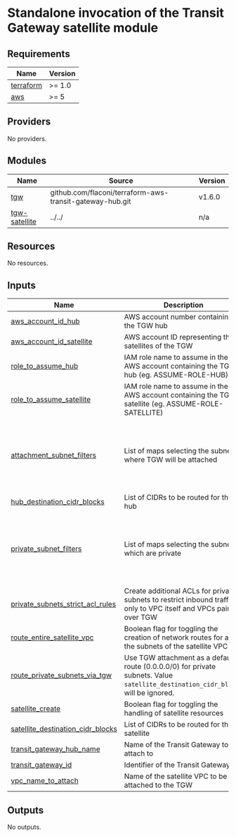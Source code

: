 # Standalone invocation of the Transit Gateway satellite module

<!-- BEGINNING OF PRE-COMMIT-TERRAFORM DOCS HOOK -->
## Requirements

| Name | Version |
|------|---------|
| <a name="requirement_terraform"></a> [terraform](#requirement\_terraform) | >= 1.0 |
| <a name="requirement_aws"></a> [aws](#requirement\_aws) | >= 5 |

## Providers

No providers.

## Modules

| Name | Source | Version |
|------|--------|---------|
| <a name="module_tgw"></a> [tgw](#module\_tgw) | github.com/flaconi/terraform-aws-transit-gateway-hub.git | v1.6.0 |
| <a name="module_tgw-satellite"></a> [tgw-satellite](#module\_tgw-satellite) | ../../ | n/a |

## Resources

No resources.

## Inputs

| Name | Description | Type | Default | Required |
|------|-------------|------|---------|:--------:|
| <a name="input_aws_account_id_hub"></a> [aws\_account\_id\_hub](#input\_aws\_account\_id\_hub) | AWS account number containing the TGW hub | `string` | n/a | yes |
| <a name="input_aws_account_id_satellite"></a> [aws\_account\_id\_satellite](#input\_aws\_account\_id\_satellite) | AWS account ID representing the satellites of the TGW | `string` | n/a | yes |
| <a name="input_role_to_assume_hub"></a> [role\_to\_assume\_hub](#input\_role\_to\_assume\_hub) | IAM role name to assume in the AWS account containing the TGW hub (eg. ASSUME-ROLE-HUB) | `string` | n/a | yes |
| <a name="input_role_to_assume_satellite"></a> [role\_to\_assume\_satellite](#input\_role\_to\_assume\_satellite) | IAM role name to assume in the AWS account containing the TGW satellite (eg. ASSUME-ROLE-SATELLITE) | `string` | n/a | yes |
| <a name="input_attachment_subnet_filters"></a> [attachment\_subnet\_filters](#input\_attachment\_subnet\_filters) | List of maps selecting the subnet(s) where TGW will be attached | <pre>list(object({<br>    name   = string<br>    values = list(string)<br>  }))</pre> | <pre>[<br>  {<br>    "name": "tag:Name",<br>    "values": [<br>      "*private*"<br>    ]<br>  }<br>]</pre> | no |
| <a name="input_hub_destination_cidr_blocks"></a> [hub\_destination\_cidr\_blocks](#input\_hub\_destination\_cidr\_blocks) | List of CIDRs to be routed for the hub | `list(string)` | `[]` | no |
| <a name="input_private_subnet_filters"></a> [private\_subnet\_filters](#input\_private\_subnet\_filters) | List of maps selecting the subnet(s) which are private | <pre>list(object({<br>    name   = string<br>    values = list(string)<br>  }))</pre> | <pre>[<br>  {<br>    "name": "tag:Name",<br>    "values": [<br>      "*private*"<br>    ]<br>  }<br>]</pre> | no |
| <a name="input_private_subnets_strict_acl_rules"></a> [private\_subnets\_strict\_acl\_rules](#input\_private\_subnets\_strict\_acl\_rules) | Create additional ACLs for private subnets to restrict inbound traffic only to VPC itself and VPCs paired over TGW | `bool` | `false` | no |
| <a name="input_route_entire_satellite_vpc"></a> [route\_entire\_satellite\_vpc](#input\_route\_entire\_satellite\_vpc) | Boolean flag for toggling the creation of network routes for all the subnets of the satellite VPC | `bool` | `false` | no |
| <a name="input_route_private_subnets_via_tgw"></a> [route\_private\_subnets\_via\_tgw](#input\_route\_private\_subnets\_via\_tgw) | Use TGW attachment as a default route (0.0.0.0/0) for private subnets. Value `satellite_destination_cidr_block`s will be ignored. | `bool` | `false` | no |
| <a name="input_satellite_create"></a> [satellite\_create](#input\_satellite\_create) | Boolean flag for toggling the handling of satellite resources | `bool` | `false` | no |
| <a name="input_satellite_destination_cidr_blocks"></a> [satellite\_destination\_cidr\_blocks](#input\_satellite\_destination\_cidr\_blocks) | List of CIDRs to be routed for the satellite | `list(string)` | `[]` | no |
| <a name="input_transit_gateway_hub_name"></a> [transit\_gateway\_hub\_name](#input\_transit\_gateway\_hub\_name) | Name of the Transit Gateway to attach to | `string` | `""` | no |
| <a name="input_transit_gateway_id"></a> [transit\_gateway\_id](#input\_transit\_gateway\_id) | Identifier of the Transit Gateway | `string` | `""` | no |
| <a name="input_vpc_name_to_attach"></a> [vpc\_name\_to\_attach](#input\_vpc\_name\_to\_attach) | Name of the satellite VPC to be attached to the TGW | `string` | `""` | no |

## Outputs

No outputs.

<!-- END OF PRE-COMMIT-TERRAFORM DOCS HOOK -->
